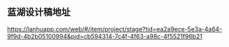 ## 蓝湖设计稿地址
  https://lanhuapp.com/web/#/item/project/stage?tid=ea2a9ece-5e3a-4a64-9f9d-4b2b05100994&pid=cb594314-7c4f-4f63-a98c-4f5521f96b21